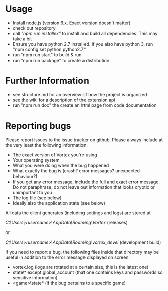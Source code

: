 # Usage

- Install node.js (version 6.x. Exact version doesn't matter)
- check out repository
- call _"npm run installex"_ to install and build all dependencies. This may take a bit
- Ensure you have python 2.7 installed. If you also have python 3, run "npm config set python python2.7"
- run "npm run start" to build & run
- run "npm run package" to create a distribution

# Further Information

- see structure.md for an overview of how the project is organized
- see the wiki for a description of the extension api
- run "npm run doc" the create an html page from code documentation

# Reporting bugs

Please report issues to the issue tracker on github. Please always include at the very least the following information:
- The exact version of Vortex you're using
- Your operating system
- What you were doing when the bug happened
- What exactly the bug is (crash? error messages? unexpected behaviour?)
- If you get any error message, include the full and exact error message. Do not paraphrase, do not leave out information that looks cryptic or unimportant to you
- The log file (see below)
- Ideally also the application state (see below)

All data the client generates (including settings and logs) are stored at

_C:\Users\\<username\>\AppData\Roaming\Vortex_ (releases)

or

_C:\Users\\<username\>\AppData\Roaming\vortex\_devel_ (development build)

If you need to report a bug, the following files inside that directory may be useful in addition to the error message displayed on screen:

- vortex.log (logs are rotated at a certain size, this is the latest one)
- state\\* except global_account (that one contains keys and passwords so sensitive information)
- \<game\>\state\* (if the bug pertains to a specific game)